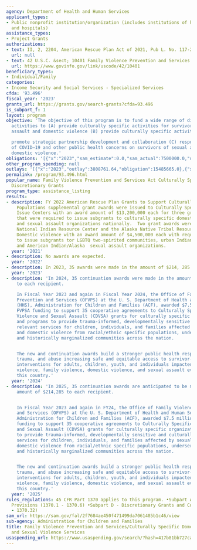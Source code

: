 ```yaml
---
agency: Department of Health and Human Services
applicant_types:
- Public nonprofit institution/organization (includes institutions of higher education
  and hospitals)
assistance_types:
- Project Grants
authorizations:
- text: II, 2, 2204, American Rescue Plan Act of 2021, Pub L. No. 117-2.
  url: null
- text: 42 U.S.C. &sect; 10401 Family Violence Prevention and Services Act, et seq.
  url: https://www.govinfo.gov/link/uscode/42/10401
beneficiary_types:
- Individual/Family
categories:
- Income Security and Social Services - Specialized Services
cfda: '93.496'
fiscal_year: '2023'
grants_url: https://grants.gov/search-grants?cfda=93.496
is_subpart_f: 1
layout: program
objective: 'The objective of this program is to fund a wide range of discretionary
  activities to (A) provide culturally specific activities for survivors of sexual
  assault and domestic violence (B) provide culturally specific activities to

  promote strategic partnership development and collaboration (C) respond to the impact
  of COVID–19 and other public health concerns on survivors of sexual assault and
  domestic violence.'
obligations: '[{"x":"2023","sam_estimate":0.0,"sam_actual":7500000.0,"usa_spending_actual":8549975.0},{"x":"2024","sam_estimate":0.0,"sam_actual":7500000.0,"usa_spending_actual":8335690.0},{"x":"2025","sam_estimate":0.0,"sam_actual":7500000.0,"usa_spending_actual":0.0}]'
other_program_spending: null
outlays: '[{"x":"2023","outlay":3808761.64,"obligation":15485665.0},{"x":"2024","outlay":0.0,"obligation":0.0},{"x":"2025","outlay":0.0,"obligation":0.0}]'
permalink: /program/93.496.html
popular_name: Family Violence Prevention and Services Act Culturally Specific Services
  Discretionary Grants
program_type: assistance_listing
results:
- description: FY 2022 American Rescue Plan Grants to Support Culturally Specific
    Populations supplemental grant awards were issued to Culturally Specific Special
    Issue Centers with an award amount of $13,200,000 each for three grant recipients
    that were required to issue subgrants to culturally specific domestic violence
    and sexual assault organizations nationally.  Two grant awards were made to the
    National Indian Resource Center and the Alaska Native Tribal Resource Center on
    Domestic violence with an award amount of $4,500,000 each with requirement that
    to issue subgrants tor LGBTQ two-spirited communities, urban Indian organizations,
    and American Indian/Alaska  sexual assault organizations.
  year: '2021'
- description: No awards are expected.
  year: '2022'
- description: In 2023, 35 awards were made in the amount of $214, 285 to each recipient.
  year: '2023'
- description: 'In 2024, 35 continuation awards were made in the amount of $214,285
    to each recipient.

    In Fiscal Year 2023 and again in Fiscal Year 2024, the Office of Family Violence
    Prevention and Services (OFVPS) at the U. S. Department of Health and Human Services
    (HHS), Administration for Children and Families (ACF), awarded $7.5 million in
    FVPSA funding to support 35 cooperative agreements to Culturally Specific Domestic
    Violence and Sexual Assault (CDVSA) grants for culturally specific organizations
    and programs to provide trauma-informed, developmentally sensitive and culturally
    relevant services for children, individuals, and families affected by sexual assault
    and domestic violence from racial/ethnic specific populations, underserved communities,
    and historically marginalized communities across the nation.


    The new and continuation awards build a stronger public health response to violence,
    trauma, and abuse increasing safe and equitable access to survivor-centered, trauma-informed
    interventions for adults, children, youth, and individuals impacted by dating
    violence, family violence, domestic violence, and sexual assault every day in
    this country.'
  year: '2024'
- description: 'In 2025, 35 continuation awards are anticipated to be made in the
    amount of $214,285 to each recipient.


    In Fiscal Year 2023 and again in FY24, the Office of Family Violence Prevention
    and Services (OFVPS) at the U. S. Department of Health and Human Services (HHS),
    Administration for Children and Families (ACF), awarded $7.5 million in FVPSA
    funding to support 35 cooperative agreements to Culturally Specific Domestic Violence
    and Sexual Assault (CDVSA) grants for culturally specific organizations and programs
    to provide trauma-informed, developmentally sensitive and culturally relevant
    services for children, individuals, and families affected by sexual assault and
    domestic violence from racial/ethnic specific populations, underserved communities,
    and historically marginalized communities across the nation.


    The new and continuation awards build a stronger public health response to violence,
    trauma, and abuse increasing safe and equitable access to survivor-centered, trauma-informed
    interventions for adults, children, youth, and individuals impacted by dating
    violence, family violence, domestic violence, and sexual assault every day in
    this country.'
  year: '2025'
rules_regulations: 45 CFR Part 1370 applies to this program. •Subpart A - General
  Provisions (1370.1 - 1370.6) •Subpart D - Discretionary Grants and Contracts (1370.30
  - 1370.32)
sam_url: https://sam.gov/fal/2f7684ae450f471499da7061485b1c46/view
sub-agency: Administration for Children and Families
title: Family Violence Prevention and Services/Culturally Specific Domestic Violence
  and Sexual Violence Services
usaspending_url: https://www.usaspending.gov/search/?hash=417b81bb727ca5b98e5e927bb2f29b08
---
```

